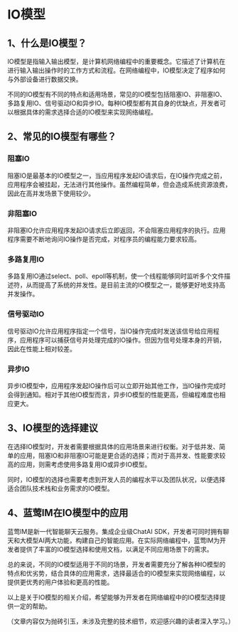 # IO模型

## 1、什么是IO模型？

IO模型是指输入输出模型，是计算机网络编程中的重要概念。它描述了计算机在进行输入输出操作时的工作方式和流程。在网络编程中，IO模型决定了程序如何与外部设备进行数据交换。

不同的IO模型有不同的特点和适用场景，常见的IO模型包括阻塞IO、非阻塞IO、多路复用IO、信号驱动IO和异步IO。每种IO模型都有其自身的优缺点，开发者可以根据具体的需求选择合适的IO模型来实现网络编程。

## 2、常见的IO模型有哪些？

### 阻塞IO

阻塞IO是最基本的IO模型之一，当应用程序发起IO请求后，在IO操作完成之前，应用程序会被挂起，无法进行其他操作。虽然编程简单，但会造成系统资源浪费，因此在高并发场景下使用较少。

### 非阻塞IO

非阻塞IO允许应用程序发起IO请求后立即返回，不会阻塞应用程序的执行。应用程序需要不断地询问IO操作是否完成，对程序员的编程能力要求较高。

### 多路复用IO

多路复用IO通过select、poll、epoll等机制，使一个线程能够同时监听多个文件描述符，从而提高了系统的并发性。是目前主流的IO模型之一，能够更好地支持高并发操作。

### 信号驱动IO

信号驱动IO允许应用程序指定一个信号，当IO操作完成时发送该信号给应用程序，应用程序可以捕获信号并处理完成的IO操作。但因为信号处理本身的开销，因此在性能上相对较差。

### 异步IO

异步IO模型中，应用程序发起IO操作后可以立即开始其他工作，当IO操作完成时会得到通知。相对于其他IO模型而言，异步IO模型的性能更高，但编程难度也相应更大。

## 3、IO模型的选择建议

在选择IO模型时，开发者需要根据具体的应用场景来进行权衡。对于低并发、简单的应用，阻塞IO和非阻塞IO可能是更合适的选择；而对于高并发、性能要求较高的应用，则需考虑使用多路复用IO或异步IO模型。

同时，IO模型的选择也需要考虑到开发人员的编程水平以及团队状况，以便选择适合团队技术栈和业务需求的IO模型。

## 4、蓝莺IM在IO模型中的应用

蓝莺IM是新一代智能聊天云服务。集成企业级ChatAI SDK，开发者可同时拥有聊天和大模型AI两大功能，构建自己的智能应用。在实际网络编程中，蓝莺IM为开发者提供了丰富的IO模型选择和使用文档，以满足不同应用场景下的需求。

总的来说，不同的IO模型适用于不同的场景，开发者需要充分了解各种IO模型的特点和优劣势，结合具体的应用需求，选择最适合的IO模型来实现网络编程，以提供更优秀的用户体验和更高的性能。

以上是关于IO模型的相关介绍，希望能够为开发者在网络编程中的IO模型选择提供一定的帮助。

（文章内容仅为抛砖引玉，未涉及完整的技术细节，欢迎感兴趣的读者深入学习。）
